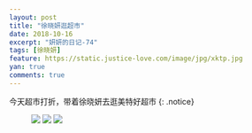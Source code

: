 ```yaml
---
layout: post
title: "徐晓妍逛超市"
date: 2018-10-16
excerpt: "妍妍的日记-74"
tags: [徐晓妍]
feature: https://static.justice-love.com/image/jpg/xktp.jpg
yan: true
comments: true
---
```

今天超市打折，带着徐晓妍去逛美特好超市
{: .notice}
<figure>
    <img src="{{ site.staticUrl }}/yanyan/image/meitehao3.jpg" />
    <img src="{{ site.staticUrl }}/yanyan/image/meitehao1.jpg" />
    <img src="{{ site.staticUrl }}/yanyan/image/meitehao2.jpg" />
</figure>
